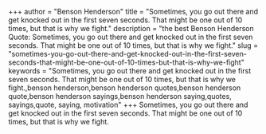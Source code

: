 +++
author = "Benson Henderson"
title = "Sometimes, you go out there and get knocked out in the first seven seconds. That might be one out of 10 times, but that is why we fight."
description = "the best Benson Henderson Quote: Sometimes, you go out there and get knocked out in the first seven seconds. That might be one out of 10 times, but that is why we fight."
slug = "sometimes-you-go-out-there-and-get-knocked-out-in-the-first-seven-seconds-that-might-be-one-out-of-10-times-but-that-is-why-we-fight"
keywords = "Sometimes, you go out there and get knocked out in the first seven seconds. That might be one out of 10 times, but that is why we fight.,benson henderson,benson henderson quotes,benson henderson quote,benson henderson sayings,benson henderson saying,quotes, sayings,quote, saying, motivation"
+++
Sometimes, you go out there and get knocked out in the first seven seconds. That might be one out of 10 times, but that is why we fight.
